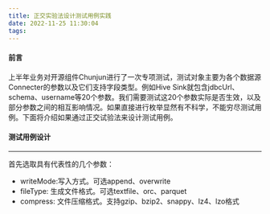 ```yaml
---
title: 正交实验法设计测试用例实践
date: 2022-11-25 11:30:04
tags:
---
```


#### 前言
上半年业务对开源组件Chunjun进行了一次专项测试，测试对象主要为各个数据源Connecter的参数以及它们支持字段类型。例如Hive Sink就包含jdbcUrl、schema、username等20个参数。我们需要测试这20个参数实际是否生效，以及部分参数之间的相互影响情况。如果直接进行枚举显然有不科学，不能穷尽测试用例。下面将介绍如果通过正交试验法来设计测试用例。

#### 测试用例设计
---
首先选取具有代表性的几个参数：
- writeMode:写入方式。可选append、overwrite
- fileType: 生成文件格式。可选textfile、orc、parquet
- compress: 文件压缩格式。支持gzip、bzip2、snappy、lz4、lzo格式


